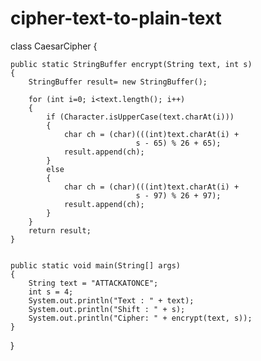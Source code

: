 # cipher-text-to-plain-text
class CaesarCipher
{
	
	public static StringBuffer encrypt(String text, int s)
	{
		StringBuffer result= new StringBuffer();

		for (int i=0; i<text.length(); i++)
		{
			if (Character.isUpperCase(text.charAt(i)))
			{
				char ch = (char)(((int)text.charAt(i) +
								s - 65) % 26 + 65);
				result.append(ch);
			}
			else
			{
				char ch = (char)(((int)text.charAt(i) +
								s - 97) % 26 + 97);
				result.append(ch);
			}
		}
		return result;
	}


	public static void main(String[] args)
	{
		String text = "ATTACKATONCE";
		int s = 4;
		System.out.println("Text : " + text);
		System.out.println("Shift : " + s);
		System.out.println("Cipher: " + encrypt(text, s));
	}
}
